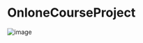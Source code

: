 # OnloneCourseProject
![image](https://github.com/zhenliu123123/OnloneCourseProject/assets/111192568/31374c32-bede-49c7-9bb3-081788953921)
